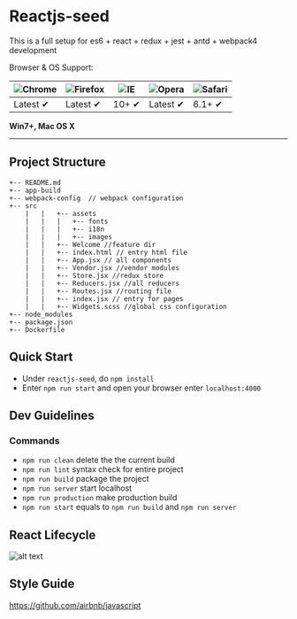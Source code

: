 # Reactjs-seed

This is a full setup for es6 + react + redux + jest + antd + webpack4 development

Browser & OS Support:

![Chrome](https://cdnjs.cloudflare.com/ajax/libs/browser-logos/39.1.1/chrome/chrome_48x48.png) | ![Firefox](https://cdnjs.cloudflare.com/ajax/libs/browser-logos/39.1.1/firefox/firefox_48x48.png) | ![IE](https://cdnjs.cloudflare.com/ajax/libs/browser-logos/39.1.1/archive/internet-explorer_9-11/internet-explorer_9-11_48x48.png) | ![Opera](https://cdnjs.cloudflare.com/ajax/libs/browser-logos/39.1.1/opera/opera_48x48.png) | ![Safari](https://cdnjs.cloudflare.com/ajax/libs/browser-logos/39.1.1/safari/safari_48x48.png)
--- | --- | --- | --- | --- |
Latest ✔ | Latest ✔ | 10+ ✔ | Latest ✔ | 6.1+ ✔ |

**Win7+, Mac OS X**

---
## Project Structure

```
+-- README.md
+-- app-build
+-- webpack-config  // webpack configuration
+-- src
    |   |   +-- assets
    |   |   |   +-- fonts
    |   |   |   +-- i18n
    |   |   |   +-- images
    |   |   +-- Welcome //feature dir
    |   |   +-- index.html // entry html file
    |   |   +-- App.jsx // all components
    |   |   +-- Vendor.jsx //vendor modules
    |   |   +-- Store.jsx //redux store
    |   |   +-- Reducers.jsx //all reducers
    |   |   +-- Routes.jsx //routing file
    |   |   +-- index.jsx // entry for pages
    |   |   +-- Widgets.scss //global css configuration
+-- node_modules
+-- package.json
+-- Dockerfile
```

## Quick Start

- Under `reactjs-seed`, do `npm install`
- Enter `npm run start` and open your browser enter `localhost:4000`

## Dev Guidelines

### Commands
- `npm run clean` delete the the current build
- `npm run lint` syntax check for entire project
- `npm run build` package the project
- `npm run server` start localhost
- `npm run production` make production build
- `npm run start` equals to `npm run build` and `npm run server`

## React Lifecycle
![alt text](https://cdn-images-1.medium.com/max/800/0*OoDfQ7pzAqg6yETH.)

## Style Guide
https://github.com/airbnb/javascript


